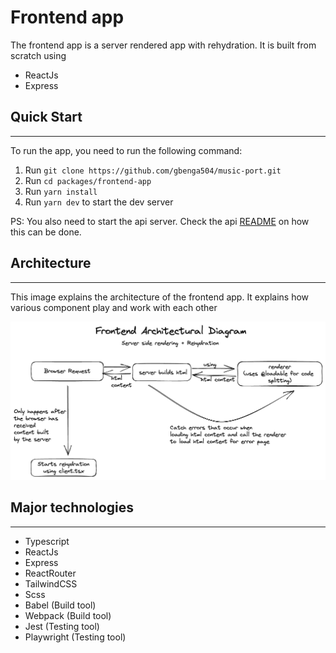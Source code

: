 # Frontend app

The frontend app is a server rendered app with rehydration. It is built from scratch using

- ReactJs
- Express

## Quick Start

---

To run the app, you need to run the following command:

1. Run `git clone https://github.com/gbenga504/music-port.git`
2. Run `cd packages/frontend-app`
3. Run `yarn install`
4. Run `yarn dev` to start the dev server

PS: You also need to start the api server. Check the api [README](../api/README.md) on how this can be done.

## Architecture

---

This image explains the architecture of the frontend app. It explains how various component play and work with each other

<img src="./files/architecture.png" alt="architecture" />

## Major technologies

---

- Typescript
- ReactJs
- Express
- ReactRouter
- TailwindCSS
- Scss
- Babel (Build tool)
- Webpack (Build tool)
- Jest (Testing tool)
- Playwright (Testing tool)
